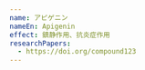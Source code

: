 ```yaml
---
name: アピゲニン
nameEn: Apigenin
effect: 鎮静作用、抗炎症作用
researchPapers:
  - https://doi.org/compound123
---
```

